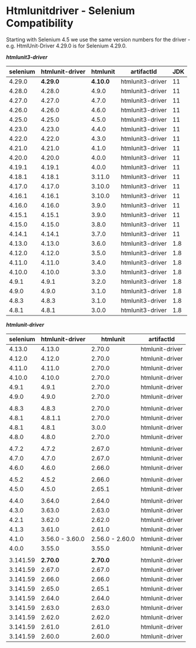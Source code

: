 # Htmlunitdriver - Selenium Compatibility

Starting with Selenium 4.5 we use the same version numbers for the driver - e.g. HtmlUnit-Driver 4.29.0
is for Selenium 4.29.0.


***htmlunit3-driver***

| selenium | htmlunit-driver |    htmlunit    |    artifactId    |  JDK |
|----------|-----------------|----------------|------------------|------|
|   4.29.0 |      **4.29.0** |     **4.10.0** | htmlunit3-driver |   11 |
|   4.28.0 |          4.28.0 |          4.9.0 | htmlunit3-driver |   11 |
|   4.27.0 |          4.27.0 |          4.7.0 | htmlunit3-driver |   11 |
|   4.26.0 |          4.26.0 |          4.6.0 | htmlunit3-driver |   11 |
|   4.25.0 |          4.25.0 |          4.5.0 | htmlunit3-driver |   11 |
|   4.23.0 |          4.23.0 |          4.4.0 | htmlunit3-driver |   11 |
|   4.22.0 |          4.22.0 |          4.3.0 | htmlunit3-driver |   11 |
|   4.21.0 |          4.21.0 |          4.1.0 | htmlunit3-driver |   11 |
|   4.20.0 |          4.20.0 |          4.0.0 | htmlunit3-driver |   11 |
|   4.19.1 |          4.19.1 |          4.0.0 | htmlunit3-driver |   11 |
|   4.18.1 |          4.18.1 |         3.11.0 | htmlunit3-driver |   11 |
|   4.17.0 |          4.17.0 |         3.10.0 | htmlunit3-driver |   11 |
|   4.16.1 |          4.16.1 |         3.10.0 | htmlunit3-driver |   11 |
|   4.16.0 |          4.16.0 |          3.9.0 | htmlunit3-driver |   11 |
|   4.15.1 |          4.15.1 |          3.9.0 | htmlunit3-driver |   11 |
|   4.15.0 |          4.15.0 |          3.8.0 | htmlunit3-driver |   11 |
|   4.14.1 |          4.14.1 |          3.7.0 | htmlunit3-driver |   11 |
|   4.13.0 |          4.13.0 |          3.6.0 | htmlunit3-driver |  1.8 |
|   4.12.0 |          4.12.0 |          3.5.0 | htmlunit3-driver |  1.8 |
|   4.11.0 |          4.11.0 |          3.4.0 | htmlunit3-driver |  1.8 |
|   4.10.0 |          4.10.0 |          3.3.0 | htmlunit3-driver |  1.8 |
|    4.9.1 |           4.9.1 |          3.2.0 | htmlunit3-driver |  1.8 |
|    4.9.0 |           4.9.0 |          3.1.0 | htmlunit3-driver |  1.8 |
|    4.8.3 |           4.8.3 |          3.1.0 | htmlunit3-driver |  1.8 |
|    4.8.1 |           4.8.1 |          3.0.0 | htmlunit3-driver |  1.8 |


***htmlunit-driver***

| selenium | htmlunit-driver |    htmlunit     |    artifactId    |
|----------|-----------------|-----------------|------------------|
|   4.13.0 |          4.13.0 |          2.70.0 |  htmlunit-driver |
|   4.12.0 |          4.12.0 |          2.70.0 |  htmlunit-driver |
|   4.11.0 |          4.11.0 |          2.70.0 |  htmlunit-driver |
|   4.10.0 |          4.10.0 |          2.70.0 |  htmlunit-driver |
|    4.9.1 |           4.9.1 |          2.70.0 |  htmlunit-driver |
|    4.9.0 |           4.9.0 |          2.70.0 |  htmlunit-driver |
|          |                 |                 |                  |
|    4.8.3 |           4.8.3 |          2.70.0 |  htmlunit-driver |
|    4.8.1 |         4.8.1.1 |          2.70.0 |  htmlunit-driver |
|    4.8.1 |           4.8.1 |          3.0.0  |  htmlunit-driver |
|    4.8.0 |           4.8.0 |          2.70.0 |  htmlunit-driver |
|          |                 |                 |                  |
|    4.7.2 |           4.7.2 |          2.67.0 |  htmlunit-driver |
|    4.7.0 |           4.7.0 |          2.67.0 |  htmlunit-driver |
|    4.6.0 |           4.6.0 |          2.66.0 |  htmlunit-driver |
|          |                 |                 |                  |
|    4.5.2 |           4.5.2 |          2.66.0 |  htmlunit-driver |
|    4.5.0 |           4.5.0 |          2.65.1 |  htmlunit-driver |
|          |                 |                 |                  |
|    4.4.0 |          3.64.0 |          2.64.0 |  htmlunit-driver |
|    4.3.0 |          3.63.0 |          2.63.0 |  htmlunit-driver |
|    4.2.1 |          3.62.0 |          2.62.0 |  htmlunit-driver |
|    4.1.3 |          3.61.0 |          2.61.0 |  htmlunit-driver |
|    4.1.0 | 3.56.0 - 3.60.0 | 2.56.0 - 2.60.0 |  htmlunit-driver |
|    4.0.0 |          3.55.0 |          3.55.0 |  htmlunit-driver |
|          |                 |                 |                  |
| 3.141.59 |      **2.70.0** |      **2.70.0** |  htmlunit-driver |
| 3.141.59 |          2.67.0 |          2.67.0 |  htmlunit-driver |
| 3.141.59 |          2.66.0 |          2.66.0 |  htmlunit-driver |
| 3.141.59 |          2.65.0 |          2.65.1 |  htmlunit-driver |
| 3.141.59 |          2.64.0 |          2.64.0 |  htmlunit-driver |
| 3.141.59 |          2.63.0 |          2.63.0 |  htmlunit-driver |
| 3.141.59 |          2.62.0 |          2.62.0 |  htmlunit-driver |
| 3.141.59 |          2.61.0 |          2.61.0 |  htmlunit-driver |
| 3.141.59 |          2.60.0 |          2.60.0 |  htmlunit-driver |
